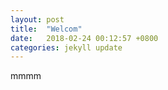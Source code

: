 ```yaml
---
layout: post
title:  "Welcom"
date:   2018-02-24 00:12:57 +0800
categories: jekyll update
---
```

mmmm
